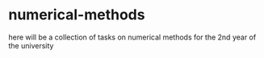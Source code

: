 # numerical-methods
here will be a collection of tasks on numerical methods for the 2nd year of the university
